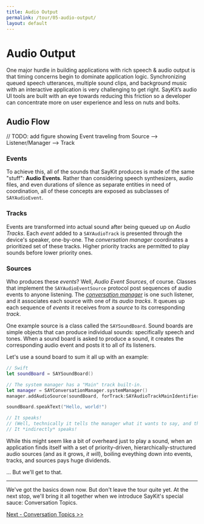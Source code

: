 ```yaml
---
title: Audio Output
permalink: /tour/05-audio-output/
layout: default
---
```


# Audio Output

One major hurdle in building applications with rich speech & audio output is that timing concerns begin to dominate application logic. Synchronizing queued speech utterances, multiple sound clips, and background music with an interactive application is very challenging to get right. SayKit’s audio UI tools are built with an eye towards reducing this friction so a developer can concentrate more on user experience and less on nuts and bolts. 

## Audio Flow

// TODO: add figure showing Event traveling from Source --> Listener/Manager --> Track

### Events

To achieve this, all of the sounds that SayKit produces is made of the same "stuff": **Audio Events**. Rather than considering speech synthesizers, audio files, and even durations of silence as separate entities in need of coordination, all of these concepts are exposed as subclasses of `SAYAudioEvent`.

### Tracks
Events are transformed into actual sound after being queued up on *Audio Tracks*. Each *event* added to a `SAYAudioTrack` is presented through the device's speaker, one-by-one. The *conversation manager* coordinates a prioritized set of these tracks. Higher priority tracks are permitted to play sounds before lower priority ones.

### Sources

Who produces these *events*? Well, *Audio Event Sources*, of course. Classes that implement the `SAYAudioEventSource` protocol post sequences of audio events to anyone listening. The [*conversation manager*](./01-overview.md#conversation-management) is one such listener, and it associates each source with one of its *audio tracks*. It queues up each sequence of *events* it receives from a *source* to its corresponding *track*.

One example source is a class called the `SAYSoundBoard`. Sound boards are simple objects that can produce individual sounds: specifically speech and tones. When a sound board is asked to produce a sound, it creates the corresponding audio event and posts it to all of its listeners.

Let's use a sound board to sum it all up with an example:

````swift
// Swift
let soundBoard = SAYSoundBoard()	

// The system manager has a "Main" track built-in.
let manager = SAYConversationManager.systemManager()
manager.addAudioSource(soundBoard, forTrack:SAYAudioTrackMainIdentifier)

soundBoard.speakText("Hello, world!")	

// It speaks! 
// (Well, technically it tells the manager what it wants to say, and the manager queues it up.) 
// It *indirectly* speaks!
````

While this might seem like a bit of overheard just to play a sound, when an application finds itself with a set of priority-driven, hierarchically-structured audio sources (and as it grows, *it will*), boiling eveything down into events, tracks, and sources pays huge dividends.

... But we'll get to that.

---

We've got the basics down now. But don't leave the tour quite yet. At the next stop, we'll bring it all together when we introduce SayKit's special sauce: Conversation Topics.

[Next - Conversation Topics >>](../06-conversation-topics/)
